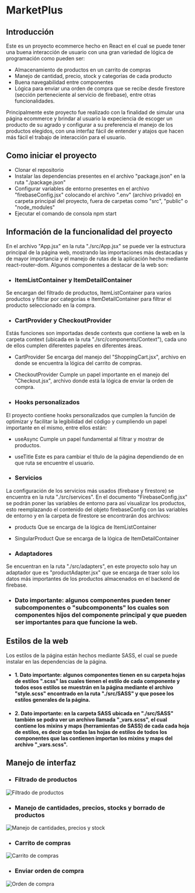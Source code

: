 # MarketPlus

## Introducción
Este es un proyecto ecommerce hecho en React en el cual se puede tener una buena interacción de usuario con una gran variedad de lógica de programación como pueden ser:
- Almacenamiento de productos en un carrito de compras
- Manejo de cantidad, precio, stock y categorías de cada producto
- Buena navegabilidad entre componentes
- Lógica para enviar una orden de compra que se recibe desde firestore (sección perteneciente al servicio de firebase), entre otras funcionalidades.

Principalmente este proyecto fue realizado con la finalidad de simular una página ecommerce y brindar al usuario la expeciencia de escoger un producto de su agrado y configurar a su preferencia el manejo de los productos elegidos, con una interfaz fácil de entender y atajos que hacen más fácil el trabajo de interacción para el usuario.


## Como iniciar el proyecto
- Clonar el repositorio
- Instalar las dependencias presentes en el archivo "package.json" en la ruta "./package.json"
- Configurar variables de entorno presentes en el archivo "firebaseConfig.jsx" colocando el archivo ".env" (archivo privado) en carpeta principal del proyecto, fuera de carpetas como "src", "public" o "node_modules"
- Ejecutar el comando de consola npm start


##  Información de la funcionalidad del proyecto
En el archivo "App.jsx" en la ruta "./src/App.jsx" se puede ver la estructura principal de la página web, mostrando las importaciones más destacadas y de mayor importancia y el manejo de rutas de la aplicación hecho mediante react-router-dom. Algunos componentes a destacar de la web son:

- ### ItemListContainer y ItemDetailContainer
Se encargan del filtrado de productos, ItemListContainer para varios productos y filtrar por categorías e ItemDetailContainer para filtrar el producto seleccionado en la compra.

- ### CartProvider y CheckoutProvider
Estás funciones son importadas desde contexts que contiene la web en la carpeta context (ubicada en la ruta "./src/components/Context"), cada uno de ellos cumplen diferentes papeles en diferentes áreas.

- CartProvider
Se encarga del manejo del "ShoppingCart.jsx", archivo en donde se encuentra la lógica del carrito de compras.

- CheckoutProvider
Cumple un papel importante en el manejo del "Checkout.jsx", archivo donde está la lógica de enviar la orden de compra.

- ### Hooks personalizados
El proyecto contiene hooks personalizados que cumplen la función de optimizar y facilitar la legibilidad del código y cumpliendo un papel importante en el mismo, entre ellos están:

- useAsync
Cumple un papel fundamental al filtrar y mostrar de productos.

- useTitle
Este es para cambiar el título de la página dependiendo de en que ruta se encuentre el usuario.


- ### Servicios
La configuración de los servicios más usados (firebase y firestore) se encuentra en la ruta "./src/services". En el documento "FirebaseConfig.jsx" se podrán poner las variables de entorno para así visualizar los productos, esto reemplazando el contenido del objeto firebaseConfig con las variables de entorno y en la carpeta de firestore se encontrarán dos archivos:

- products
Que se encarga de la lógica de ItemListContainer

- SingularProduct
Que se encarga de la lógica de ItemDetailContainer

- ### Adaptadores
Se encuentran en la ruta "./src/adapters", en este proyecto solo hay un adaptador que es "productAdapter.jsx" que se encarga de traer solo los datos más importantes de los productos almacenados en el backend de firebase.

- ### Dato importante: algunos componentes pueden tener subcomponentes o "subcomponents" los cuales son componentes hijos del componente principal y que pueden ser importantes para que funcione la web.


##  Estilos de la web
Los estilos de la página están hechos mediante SASS, el cual se puede instalar en las dependencias de la página.

- #### 1. Dato importante: algunos componentes tienen en su carpeta hojas de estilos ".scss" las cuales tienen el estilo de cada componente y todos esos estilos se muestrán en la página mediante el archivo "style.scss" encontrado en la ruta "./src/SASS" y que posee los estilos generales de la página.

- #### 2. Dato importante: en la carpeta SASS ubicada en "./src/SASS" también se podra ver un archivo llamada "_vars.scss", el cual contiene los mixins y maps (herramientas de SASS) de cada cada hoja de estilos, es decir que todas las hojas de estilos de todos los componentes que las contienen importan los mixins y maps del archivo "_vars.scss".


## Manejo de interfaz

- ### Filtrado de productos
![Filtrado de productos](https://user-images.githubusercontent.com/106617284/217620950-d2dd8a10-adc4-408e-bd3f-2bc39bf5cea5.gif)

- ### Manejo de cantidades, precios, stocks y borrado de productos
![Manejo de cantidades, precios y stock](https://user-images.githubusercontent.com/106617284/217629818-65ab8066-aac8-4f4b-b04e-54bbcd0afeab.gif)

- ### Carrito de compras
![Carrito de compras](https://user-images.githubusercontent.com/106617284/217631976-5625092e-f3a4-4aa0-8528-4d4eb39a1163.gif)

- ### Enviar orden de compra
![Orden de compra](https://user-images.githubusercontent.com/106617284/217637289-27d31eec-5b49-42b0-8748-1cbe62ab4e8f.gif)
